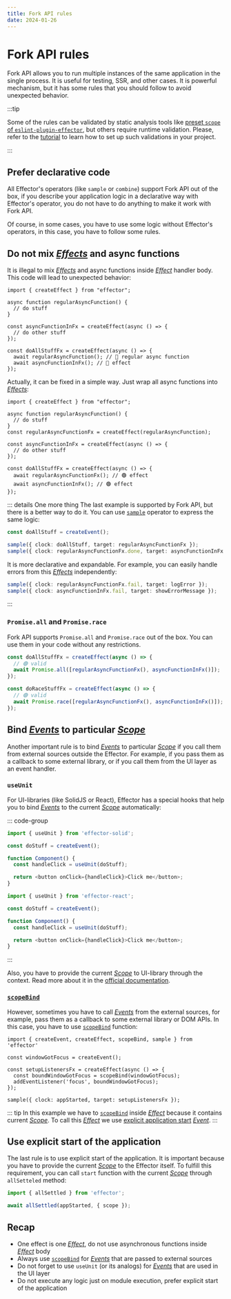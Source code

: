 ```yaml
---
title: Fork API rules
date: 2024-01-26
---
```


# Fork API rules

Fork API allows you to run multiple instances of the same application in the single process. It is useful for testing, SSR, and other cases. It is powerful mechanism, but it has some rules that you should follow to avoid unexpected behavior.

:::tip

Some of the rules can be validated by static analysis tools like [preset `scope` of `eslint-plugin-effector`](https://eslint.effector.dev/presets/scope.html), but others require runtime validation. Please, refer to the [tutorial](/magazine/scopefull) to learn how to set up such validations in your project.

:::

## Prefer declarative code

All Effector's operators (like `sample` or `combine`) support Fork API out of the box, if you describe your application logic in a declarative way with Effector's operator, you do not have to do anything to make it work with Fork API.

Of course, in some cases, you have to use some logic without Effector's operators, in this case, you have to follow some rules.

## Do not mix [_Effects_](https://effector.dev/docs/api/effector/effect) and async functions

It is illegal to mix [_Effects_](https://effector.dev/docs/api/effector/effect) and async functions inside [_Effect_](https://effector.dev/docs/api/effector/effect) handler body. This code will lead to unexpected behavior:

```ts{10-14}
import { createEffect } from "effector";

async function regularAsyncFunction() {
  // do stuff
}

const asyncFunctionInFx = createEffect(async () => {
  // do other stuff
});

const doAllStuffFx = createEffect(async () => {
  await regularAsyncFunction(); // 🔴 regular async function
  await asyncFunctionInFx(); // 🔴 effect
});
```

Actually, it can be fixed in a simple way. Just wrap all async functions into [_Effects_](https://effector.dev/docs/api/effector/effect):

```ts{12-15}
import { createEffect } from "effector";

async function regularAsyncFunction() {
  // do stuff
}
const regularAsyncFunctionFx = createEffect(regularAsyncFunction);

const asyncFunctionInFx = createEffect(async () => {
  // do other stuff
});

const doAllStuffFx = createEffect(async () => {
  await regularAsyncFunctionFx(); // 🟢 effect
  await asyncFunctionInFx(); // 🟢 effect
});
```

::: details One more thing
The last example is supported by Fork API, but there is a better way to do it. You can use [`sample`](https://effector.dev/docs/api/effector/sample) operator to express the same logic:

```ts
const doAllStuff = createEvent();

sample({ clock: doAllStuff, target: regularAsyncFunctionFx });
sample({ clock: regularAsyncFunctionFx.done, target: asyncFunctionInFx });
```

It is more declarative and expandable. For example, you can easily handle errors from this [_Effects_](https://effector.dev/docs/api/effector/effect) independently:

```ts
sample({ clock: regularAsyncFunctionFx.fail, target: logError });
sample({ clock: asyncFunctionInFx.fail, target: showErrorMessage });
```

:::

### `Promise.all` and `Promise.race`

Fork API supports `Promise.all` and `Promise.race` out of the box. You can use them in your code without any restrictions.

```ts
const doAllStuffFx = createEffect(async () => {
  // 🟢 valid
  await Promise.all([regularAsyncFunctionFx(), asyncFunctionInFx()]);
});

const doRaceStuffFx = createEffect(async () => {
  // 🟢 valid
  await Promise.race([regularAsyncFunctionFx(), asyncFunctionInFx()]);
});
```

## Bind [_Events_](https://effector.dev/en/api/effector/event/) to particular [_Scope_](https://effector.dev/docs/api/effector/scope)

Another important rule is to bind [_Events_](https://effector.dev/en/api/effector/event/) to particular [_Scope_](https://effector.dev/docs/api/effector/scope) if you call them from external sources outside the Effector. For example, if you pass them as a callback to some external library, or if you call them from the UI layer as an event handler.

### `useUnit`

For UI-libraries (like SolidJS or React), Effector has a special hooks that help you to bind [_Events_](https://effector.dev/en/api/effector/event/) to the current [_Scope_](https://effector.dev/docs/api/effector/scope) automatically:

::: code-group

```ts [SolidJS]
import { useUnit } from 'effector-solid';

const doStuff = createEvent();

function Component() {
  const handleClick = useUnit(doStuff);

  return <button onClick={handleClick}>Click me</button>;
}
```

```ts [React]
import { useUnit } from 'effector-react';

const doStuff = createEvent();

function Component() {
  const handleClick = useUnit(doStuff);

  return <button onClick={handleClick}>Click me</button>;
}
```

:::

Also, you have to provide the current [_Scope_](https://effector.dev/docs/api/effector/scope) to UI-library through the context. Read more about it in the [official documentation](https://effector.dev).

### [`scopeBind`](https://effector.dev/docs/api/effector/scopeBind)

However, sometimes you have to call [_Events_](https://effector.dev/en/api/effector/event/) from the external sources, for example, pass them as a callback to some external library or DOM APIs. In this case, you have to use [`scopeBind`](https://effector.dev/docs/api/effector/scopeBind) function:

```ts{7-8}
import { createEvent, createEffect, scopeBind, sample } from 'effector'

const windowGotFocus = createEvent();

const setupListenersFx = createEffect(async () => {
  const boundWindowGotFocus = scopeBind(windowGotFocus);
  addEventListener('focus', boundWindowGotFocus);
});

sample({ clock: appStarted, target: setupListenersFx });
```

::: tip
In this example we have to [`scopeBind`](https://effector.dev/docs/api/effector/scopeBind) inside [_Effect_](https://effector.dev/docs/api/effector/effect) because it contains current [_Scope_](https://effector.dev/docs/api/effector/scope). To call this [_Effect_](https://effector.dev/docs/api/effector/effect) we use [explicit application start](/magazine/explicit_start) [_Event_](https://effector.dev/en/api/effector/event/).
:::

## Use explicit start of the application

The last rule is to use explicit start of the application. It is important because you have to provide the current [_Scope_](https://effector.dev/docs/api/effector/scope) to the Effector itself. To fulfill this requirement, you can call `start` function with the current [_Scope_](https://effector.dev/docs/api/effector/scope) through `allSetteled` method:

```ts
import { allSettled } from 'effector';

await allSettled(appStarted, { scope });
```

## Recap

- One effect is one [_Effect_](https://effector.dev/docs/api/effector/effect), do not use asynchronous functions inside [_Effect_](https://effector.dev/docs/api/effector/effect) body
- Always use [`scopeBind`](https://effector.dev/docs/api/effector/scopeBind) for [_Events_](https://effector.dev/en/api/effector/event/) that are passed to external sources
- Do not forget to use `useUnit` (or its analogs) for [_Events_](https://effector.dev/en/api/effector/event/) that are used in the UI layer
- Do not execute any logic just on module execution, prefer explicit start of the application
